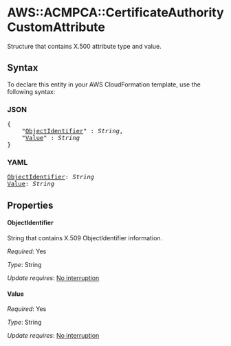 # AWS::ACMPCA::CertificateAuthority CustomAttribute

Structure that contains X.500 attribute type and value.

## Syntax

To declare this entity in your AWS CloudFormation template, use the following syntax:

### JSON

<pre>
{
    "<a href="#objectidentifier" title="ObjectIdentifier">ObjectIdentifier</a>" : <i>String</i>,
    "<a href="#value" title="Value">Value</a>" : <i>String</i>
}
</pre>

### YAML

<pre>
<a href="#objectidentifier" title="ObjectIdentifier">ObjectIdentifier</a>: <i>String</i>
<a href="#value" title="Value">Value</a>: <i>String</i>
</pre>

## Properties

#### ObjectIdentifier

String that contains X.509 ObjectIdentifier information.

_Required_: Yes

_Type_: String

_Update requires_: [No interruption](https://docs.aws.amazon.com/AWSCloudFormation/latest/UserGuide/using-cfn-updating-stacks-update-behaviors.html#update-no-interrupt)

#### Value

_Required_: Yes

_Type_: String

_Update requires_: [No interruption](https://docs.aws.amazon.com/AWSCloudFormation/latest/UserGuide/using-cfn-updating-stacks-update-behaviors.html#update-no-interrupt)

